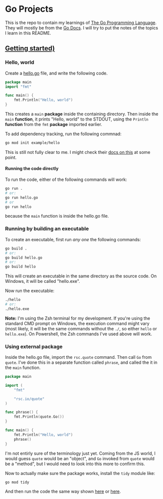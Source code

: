# Go Projects

This is the repo to contain my learnings of [The Go Programming Language](https://go.dev/). They will mostly be from the [Go Docs](https://go.dev/doc/). I will try to put the notes of the topics I learn in this README.

## [Getting started)](https://go.dev/doc/tutorial/getting-started)

### Hello, world

Create a [hello.go](./01-getting-started-with-go/hello.go) file, and write the following code.

```go
package main
import "fmt"

func main() {
    fmt.Println("Hello, world")
}
```

This creates a `main` **package** inside the containing directory. Then inside the `main` **function**, it prints "Hello, world" to the STDOUT, using the `Println` **function** from the `fmt` **package** imported earlier.

To add dependency tracking, run the following commnad:

```sh
go mod init example/hello
```

This is still not fully clear to me. I might check their [docs on this](https://go.dev/doc/modules/managing-dependencies) at some point.

#### Running the code directly

To run the code, either of the following commands will work:

```sh
go run .
# or:
go run hello.go
# or
go run hello
```

because the `main` function is inside the hello.go file.

### Running by building an executable

To create an executable, first run _any one_ the following commands:

```sh
go build .
# or:
go build hello.go
# or:
go build hello
```

This will create an executable in the same directory as the source code. On Windows, it will be called "hello.exe".

Now run the executable:

```sh
./hello
# or:
./hello.exe
```

**Note:** I'm using the Zsh terminal for my development. If you're using the standard CMD prompt on Windows, the execution command might vary (most likely, it will be the same commands without the `./`, so either `hello` or `hello.exe`). On Powershell, the Zsh commands I've used above will work.

### Using external package

Inside the hello.go file, import the `rsc.quote` command. Then call `Go` from `quote`. I've done this in a separate function called `phrase`, and called the it in the `main` function.

```go
package main

import (
	"fmt"

	"rsc.io/quote"
)

func phrase() {
	fmt.Println(quote.Go())
}

func main() {
	fmt.Println("Hello, world")
	phrase()
}
```

I'm not entirly sure of the terminology just yet. Coming from the JS world, I would guess `quote` would be an "object", and `Go` invoked from `quote` would be a "method", but I would need to look into this more to confirm this.

Now to actually make sure the package works, install the `tidy` module like:

```sh
go mod tidy
```

And then run the code the same way shown [here](#running-the-code-directly) or [here](#running-by-building-an-executable).
